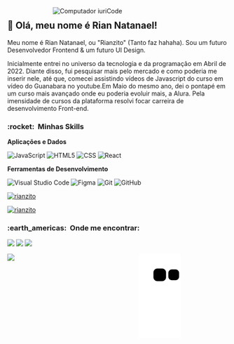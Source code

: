 <img src="https://raw.githubusercontent.com/MicaelliMedeiros/micaellimedeiros/master/image/computer-illustration.png" min-width="400px" max-width="400px" width="400px" align="right" alt="Computador iuriCode">

## 💜 Olá, meu nome é <strong>Rian Natanael!</strong>

Meu nome é Rian Natanael, ou "Rianzito" (Tanto faz hahaha). Sou um futuro Desenvolvedor Frontend & um futuro UI Design.

Inicialmente entrei no universo da tecnologia e da programação em Abril de 2022. Diante disso, fui pesquisar mais pelo mercado e como poderia me inserir nele, até que, comecei assistindo vídeos de Javascript do curso em vídeo do Guanabara no youtube.Em Maio do mesmo ano, dei o pontapé em um curso mais avançado onde eu poderia evoluir mais, a Alura. Pela imensidade de cursos da plataforma resolvi focar carreira de desenvolvimento Front-end.

<h3> :rocket: &nbsp;Minhas Skills </h3>

**Aplicações e Dados**

  ![JavaScript](https://img.shields.io/badge/-JavaScript-333333?style=flat&logo=javascript)
  ![HTML5](https://img.shields.io/badge/-HTML5-333333?style=flat&logo=HTML5)
  ![CSS](https://img.shields.io/badge/-CSS-333333?style=flat&logo=CSS3&logoColor=1572B6)
  ![React](https://img.shields.io/badge/-React-333333?style=flat&logo=react)
  
**Ferramentas de Desenvolvimento**

  ![Visual Studio Code](https://img.shields.io/badge/-Visual%20Studio%20Code-333333?style=flat&logo=visual-studio-code&logoColor=007ACC)
  ![Figma](https://img.shields.io/badge/-Figma-333333?style=flat&logo=figma&logoColor=007ACC)
  ![Git](https://img.shields.io/badge/-Git-333333?style=flat&logo=git)
  ![GitHub](https://img.shields.io/badge/-GitHub-333333?style=flat&logo=github)


[![rianzito](https://github-readme-stats.vercel.app/api?username=rianzito&theme=radical)](https://github.com/anuraghazra/github-readme-stats)

[![rianzito](https://github-readme-stats.vercel.app/api/top-langs/?username=rianzito&hide=html&layout=compact&theme=radical)](https://github.com/anuraghazra/github-readme-stats)

<h3> :earth_americas: &nbsp;Onde me encontrar: </h3> 

<p align="left">
  <a href="mailto:riaanatanael@gmail.com" alt="Gmail">
  <img src="https://img.shields.io/badge/-Gmail-FF0000?style=flat-square&labelColor=FF0000&logo=gmail&logoColor=white&link=mailto:riaanatanael@gmail.com" /></a>

  <a href="https://www.linkedin.com/in/rian-natanael/" alt="Linkedin">
  <img src="https://img.shields.io/badge/-Linkedin-0e76a8?style=flat-square&logo=Linkedin&logoColor=white&link=https://www.linkedin.com/in/rian-natanael/" /></a>

  <a href="https://wa.me/5583986273815" alt="WhatsApp">
  <img src="https://img.shields.io/badge/-WhatsApp-25d366?style=flat-square&labelColor=25d366&logo=whatsapp&logoColor=white&link=https://wa.me/5583986273815"/></a>
</p>  

<img align="left" width="300" src="https://i2.wp.com/allhtaccess.info/wp-content/uploads/2018/03/programming.gif?fit=1281%2C716&ssl=1" />

![Snake animation](https://github.com/rianzito/rianzito/blob/output/github-contribution-grid-snake.svg)
